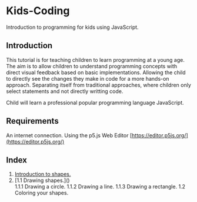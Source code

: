 # Kids-Coding
Introduction to programming for kids using JavaScript.

## Introduction
This tutorial is for teaching children to learn programming at a young age. The aim is to allow children to understand programming concepts with direct visual feedback based on basic implementations. Allowing the child to directly see the changes they make in code for a more hands-on approach. Separating itself from traditional approaches, where children only select statements and not directly writting code.

Child will learn a professional popular programming language JavaScript.
 
## Requirements
An internet connection.
Using the p5.js Web Editor [https://editor.p5js.org/](https://editor.p5js.org/)
 
## Index
<ol>
    <li>
        <a href="/Kids-Coding/1.%20Introduction%20to%20shapes/" >Introduction to shapes.</a>
    </li>
    <li>
        [1.1 Drawing shapes.]()
    </li>
        1.1.1 Drawing a circle.
        1.1.2 Drawing a line.
        1.1.3 Drawing a rectangle.
    1.2 Coloring your shapes.
</ol>
